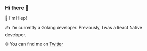 ### Hi there 👋

<!--
**tranhiepqna/tranhiepqna** is a ✨ _special_ ✨ repository because its `README.md` (this file) appears on your GitHub profile.

Here are some ideas to get you started:

- 🔭 I’m currently working on ...
- 🌱 I’m currently learning ...
- 👯 I’m looking to collaborate on ...
- 🤔 I’m looking for help with ...
- 💬 Ask me about ...
- 📫 How to reach me: ...
- 😄 Pronouns: ...
- ⚡ Fun fact: ...
-->

:ninja: I'm Hiep!

:writing_hand: I'm currently a Golang developer. Previously, I was a React Native developer.

:globe_with_meridians:	 You can find me on [Twitter](https://twitter.com/hieptran_)
